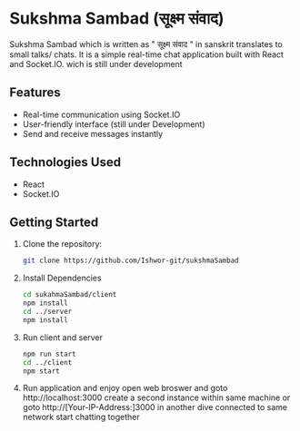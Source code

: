# Sukshma Sambad (सूक्ष्म संवाद)

Sukshma Sambad which is written as " सूक्ष्म संवाद " in sanskrit translates to small talks/ chats. It is a simple real-time chat application built with React and Socket.IO. wich is still under development

## Features

- Real-time communication using Socket.IO
- User-friendly interface (still under Development)
- Send and receive messages instantly

## Technologies Used

- React
- Socket.IO

## Getting Started

1. Clone the repository:

   ```bash
   git clone https://github.com/Ishwor-git/sukshmaSambad

   ```

2. Install Dependencies

   ```bash
   cd sukahmaSambad/client
   npm install
   cd ../server
   npm install
   ```

3. Run client and server

   ```bash
   npm run start
   cd ../client
   npm start
   ```

4. Run application and enjoy
   open web broswer and goto http://localhost:3000
   create a second instance within same machine or
   goto http://[Your-IP-Address:]3000 in another dive connected to same network
   start chatting together
